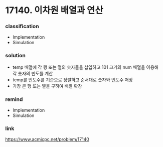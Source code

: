 # 17140. 이차원 배열과 연산

### classification
* Implementation
* Simulation

### solution
* temp 배열에 각 행 또는 열의 숫자들을 삽입하고 101 크기의 num 배열을 이용해 각 숫자의 빈도를 계산
* temp를 빈도수를 기준으로 정렬하고 순서대로 숫자와 빈도수 저장
* 가장 큰 행 또는 열을 구하여 배열 확장

### remind
* Implementation
* Simulation

### link
https://www.acmicpc.net/problem/17140
